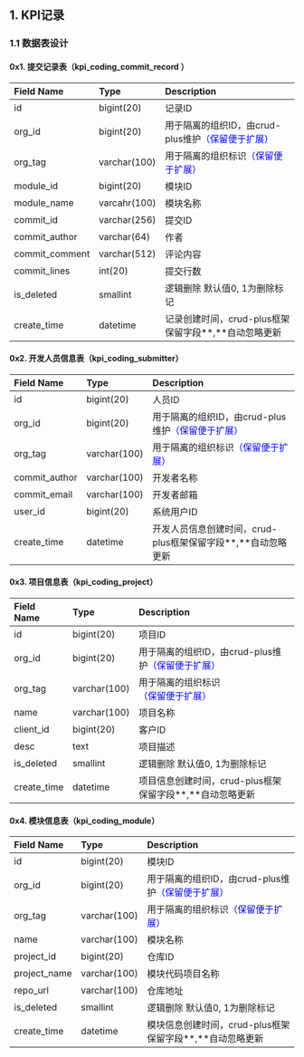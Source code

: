 ## 1. KPI记录

### 1.1 数据表设计

#### 0x1. 提交记录表（kpi_coding_commit_record ）

| **Field Name** | **Type**     | **Description**                                              |
| :------------- | :----------- | :----------------------------------------------------------- |
| id             | bigint(20)   | 记录ID                                                       |
| org_id         | bigint(20)   | 用于隔离的组织ID，由crud-plus维护<span style="color:blue">（保留便于扩展）</span> |
| org_tag        | varchar(100) | 用于隔离的组织标识<span style="color:blue;">（保留便于扩展）</span> |
| module_id      | bigint(20)   | 模块ID                                                       |
| module_name    | varcahr(100) | 模块名称                                                     |
| commit_id      | varchar(256) | 提交ID                                                       |
| commit_author  | varchar(64)  | 作者                                                         |
| commit_comment | varchar(512) | 评论内容                                                     |
| commit_lines   | int(20)      | 提交行数                                                     |
| is_deleted     | smallint     | 逻辑删除 默认值0, 1为删除标记                                |
| create_time    | datetime     | 记录创建时间，crud-plus框架保留字段**,**自动忽略更新         |

#### 0x2. 开发人员信息表（kpi_coding_submitter）

| **Field Name** | **Type**     | **Description**                                              |
| :------------- | :----------- | :----------------------------------------------------------- |
| id             | bigint(20)   | 人员ID                                                       |
| org_id         | bigint(20)   | 用于隔离的组织ID，由crud-plus维护<span style="color:blue">（保留便于扩展）</span> |
| org_tag        | varchar(100) | 用于隔离的组织标识<span style="color:blue;">（保留便于扩展）</span> |
| commit_author  | varchar(100) | 开发者名称                                                   |
| commit_email   | varchar(100) | 开发者邮箱                                                   |
| user_id        | bigint(20)   | 系统用户ID                                                   |
| create_time    | datetime     | 开发人员信息创建时间，crud-plus框架保留字段**,**自动忽略更新 |

#### 0x3. 项目信息表（kpi_coding_project）

| **Field Name** | **Type**     | **Description**                                              |
| :------------- | :----------- | :----------------------------------------------------------- |
| id             | bigint(20)   | 项目ID                                                       |
| org_id         | bigint(20)   | 用于隔离的组织ID，由crud-plus维护<span style="color:blue">（保留便于扩展）</span> |
| org_tag        | varchar(100) | 用于隔离的组织标识<span style="color:blue;">（保留便于扩展）</span> |
| name           | varchar(100) | 项目名称                                                     |
| client_id      | bigint(20)   | 客户ID                                                       |
| desc           | text         | 项目描述                                                     |
| is_deleted     | smallint     | 逻辑删除 默认值0, 1为删除标记                                |
| create_time    | datetime     | 项目信息创建时间，crud-plus框架保留字段**,**自动忽略更新     |

#### 0x4. 模块信息表（kpi_coding_module）

| **Field Name** | **Type**     | **Description**                                              |
| :------------- | :----------- | :----------------------------------------------------------- |
| id             | bigint(20)   | 模块ID                                                       |
| org_id         | bigint(20)   | 用于隔离的组织ID，由crud-plus维护<span style="color:blue">（保留便于扩展）</span> |
| org_tag        | varchar(100) | 用于隔离的组织标识<span style="color:blue;">（保留便于扩展）</span> |
| name           | varchar(100) | 模块名称                                                     |
| project_id     | bigint(20)   | 仓库ID                                                       |
| project_name   | varchar(100) | 模块代码项目名称                                             |
| repo_url       | varchar(100) | 仓库地址                                                     |
| is_deleted     | smallint     | 逻辑删除 默认值0, 1为删除标记                                |
| create_time    | datetime     | 模块信息创建时间，crud-plus框架保留字段**,**自动忽略更新     |
